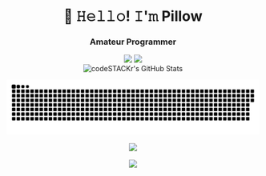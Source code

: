 <h1 align="center">👋 𝙷𝚎𝚕𝚕𝚘! 𝙸'𝚖 Pillow</h1>

<h3 align="center">Amateur Programmer</h3>
<p align="center">
 <a href="https://discordapp.com/users/481472271014297621/"><img src="https://img.shields.io/badge/-Discord-yellow?style=flat&logo=Discord&logoColor=white"/></a>
 <a href="https://t.me/pillowpowa"><img src="https://img.shields.io/badge/-Telegram-yellow?style=flat&logo=Telegram&logoColor=white" /></a>
 <br>
 <img alt="codeSTACKr's GitHub Stats" src="https://komarev.com/ghpvc/?username=your-github-PillowPowa&color=orange" />
</p>

<p align="center">
<img width="600" src="assets/github-snake.svg" alt="snake"/>
</p>

<div align="center">
  <p>
    <a href="https://github.com/anuraghazra/github-readme-stats">
      <img src="https://github-readme-stats.vercel.app/api?username=PillowPowa&theme=github_dark">
    </a>
  </p>
  <p>
    <a href="https://github.com/anuraghazra/github-readme-stats">
      <img src="https://github-readme-stats.vercel.app/api/top-langs/?username=PillowPowa&layout=compact&theme=github_dark">
    </a>
  </p>
</div>
